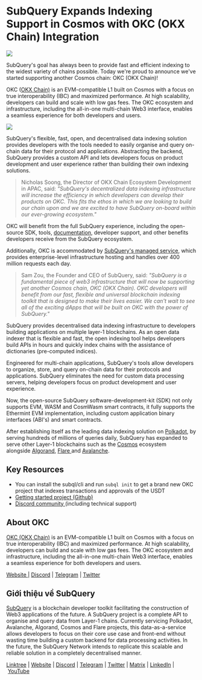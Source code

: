 # SubQuery Expands Indexing Support in Cosmos with OKC (OKX Chain) Integration

![](https://miro.medium.com/max/1400/0*TrBYyP8IRJ5e5gnH)

SubQuery's goal has always been to provide fast and efficient indexing to the widest variety of chains possible. Today we're proud to announce we've started supporting another Cosmos chain: OKC (OKX Chain)!

OKC ([OKX Chain)](https://www.okx.com/okc) is an EVM-compatible L1 built on Cosmos with a focus on true interoperability (IBC) and maximized performance. At high scalability, developers can build and scale with low gas fees. The OKC ecosystem and infrastructure, including the all-in-one multi-chain Web3 interface, enables a seamless experience for both developers and users.

![](https://miro.medium.com/max/1400/0*fvP1nhhJ2pZwCofh)

SubQuery's flexible, fast, open, and decentralised data indexing solution provides developers with the tools needed to easily organise and query on-chain data for their protocol and applications. Abstracting the backend, SubQuery provides a custom API and lets developers focus on product development and user experience rather than building their own indexing solutions.

> Nicholas Soong, the Director of OKX Chain Ecosystem Development in APAC, said: *"SubQuery's decentralized data indexing infrastructure will increase the efficiency in which developers can develop their products on OKC. This fits the ethos in which we are looking to build our chain upon and we are excited to have SubQuery on-board within our ever-growing ecosystem."*

OKC will benefit from the full SubQuery experience, including the open-source SDK, tools, [documentation](https://academy.subquery.network/quickstart/quickstart_chains/cosmos.html), developer support, and other benefits developers receive from the SubQuery ecosystem.

Additionally, OKC is accommodated by [SubQuery's managed service](https://subquery.network/managedservices), which provides enterprise-level infrastructure hosting and handles over 400 million requests each day.

> Sam Zou, the Founder and CEO of SubQuery, said: *"SubQuery is a fundamental piece of web3 infrastructure that will now be supporting yet another Cosmos chain, OKC (OKX Chain). OKC developers will benefit from our fast, flexible and universal blockchain indexing toolkit that is designed to make their lives easier. We can't wait to see all of the exciting dApps that will be built on OKC with the power of SubQuery."*

SubQuery provides decentralised data indexing infrastructure to developers building applications on multiple layer-1 blockchains. As an open data indexer that is flexible and fast, the open indexing tool helps developers build APIs in hours and quickly index chains with the assistance of dictionaries (pre-computed indices).

Engineered for multi-chain applications, SubQuery's tools allow developers to organize, store, and query on-chain data for their protocols and applications. SubQuery eliminates the need for custom data processing servers, helping developers focus on product development and user experience.

Now, the open-source SubQuery software-development-kit (SDK) not only supports EVM, WASM and CosmWasm smart contracts, it fully supports the Ethermint EVM implementation, including custom application binary interfaces (ABI's) and smart contracts.

After establishing itself as the leading data indexing solution on [Polkadot](https://polkadot.network/), by serving hundreds of millions of queries daily, SubQuery has expanded to serve other Layer-1 blockchains such as the [Cosmos](./20220909-cosmoshub.md) ecosystem alongside [Algorand](./20220713-algorand.md), [Flare ](./20221202-flare.md)and [Avalanche](./20220321-avalache.md).

## Key Resources

- You can install the subql/cli and run `subql init` to get a brand new OKC project that indexes transactions and approvals of the USDT
- [Getting started project (Github)](https://github.com/subquery/cosmos-subql-starter/tree/main/OKX/okx-starter)
- [Discord community ](https://discord.com/invite/subquery)(including technical support)

## About OKC

[OKC (OKX Chain)](https://www.okx.com/okc) is an EVM-compatible L1 built on Cosmos with a focus on true interoperability (IBC) and maximized performance. At high scalability, developers can build and scale with low gas fees. The OKC ecosystem and infrastructure, including the all-in-one multi-chain Web3 interface, enables a seamless experience for both developers and users.

[Website ](https://www.okx.com/okc)| [Discord](https://discord.com/invite/em57qYyEVt) | [Telegram](https://t.me/OKCNetwork) | [Twitter](https://twitter.com/OKCNetwork)

## Giới thiệu về SubQuery

[SubQuery](https://subquery.network/) is a blockchain developer toolkit facilitating the construction of Web3 applications of the future. A SubQuery project is a complete API to organise and query data from Layer-1 chains. Currently servicing Polkadot, Avalanche, Algorand, Cosmos and Flare projects, this data-as-a-service allows developers to focus on their core use case and front-end without wasting time building a custom backend for data processing activities. In the future, the SubQuery Network intends to replicate this scalable and reliable solution in a completely decentralised manner.

​​[Linktree](https://linktr.ee/subquerynetwork) | [Website](https://subquery.network/) | [Discord](https://discord.com/invite/subquery) | [Telegram](https://t.me/subquerynetwork) | [Twitter](https://twitter.com/subquerynetwork) | [Matrix](https://matrix.to/#/#subquery:matrix.org) | [LinkedIn](https://www.linkedin.com/company/subquery) | [YouTube](https://www.youtube.com/c/SubQueryNetwork)
